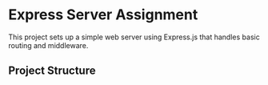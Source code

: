 
# Express Server Assignment

This project sets up a simple web server using Express.js that handles basic routing and middleware.

## Project Structure
